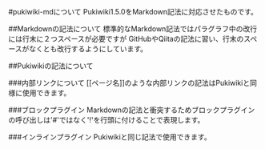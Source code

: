 #pukiwiki-mdについて
Pukiwiki1.5.0をMarkdown記法に対応させたものです。

##Markdownの記法について
標準的なMarkdown記法ではパラグラフ中の改行には行末に２つスペースが必要ですが
GitHubやQiitaの記法に習い、行末のスペースがなくとも改行するようにしています。

##Pukiwikiの記法について

###内部リンクについて
[[ページ名]]のような内部リンクの記法はPukiwikiと同様に使用できます。

###ブロックプラグイン
Markdownの記法と衝突するためブロックプラグインの呼び出しは'#'ではなく'!'を行頭に付けることで表現します。

###インラインプラグイン
Pukiwikiと同じ記法で使用できます。

